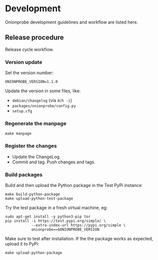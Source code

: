 # Development

Onionprobe development guidelines and workflow are listed here.

## Release procedure

Release cycle workflow.

### Version update

Set the version number:

    ONIONPROBE_VERSION=1.1.0

Update the version in some files, like:

* `debian/changelog` (via `dch -i`)
* `packages/onionprobe/config.py`
* `setup.cfg`

### Regenerate the manpage

    make manpage

### Register the changes

* Update the ChangeLog.
* Commit and tag. Push changes and tags.

### Build packages

Build and then upload the Python package in the Test PyPi instance:

    make build-python-package
    make upload-python-test-package

Try the test package in a fresh virtual machine, eg:

    sudo apt-get install -y python3-pip tor
    pip install -i https://test.pypi.org/simple/ \
                --extra-index-url https://pypi.org/simple \
                onionprobe==$ONIONPROBE_VERSION

Make sure to test after installation. If the the package works as expected,
upload it to PyPi:

    make upload-python-package
